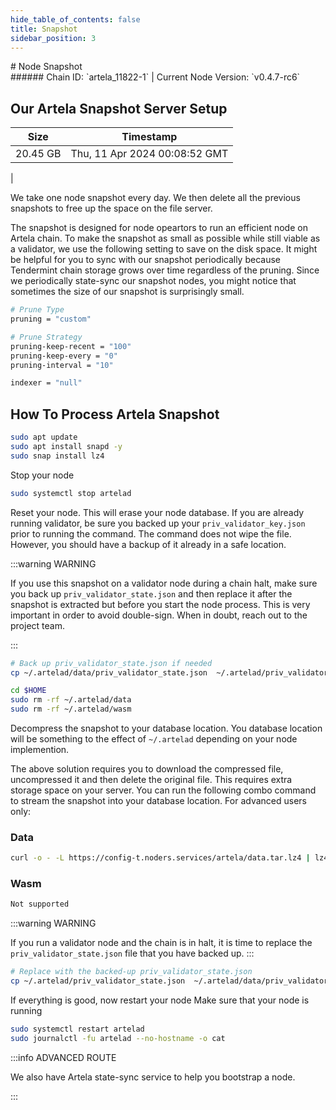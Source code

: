 ```yaml
---
hide_table_of_contents: false
title: Snapshot
sidebar_position: 3
---
```


<div class="h1-with-icon icon-artela">
# Node Snapshot
</div>
###### Chain ID: `artela_11822-1` | Current Node Version: `v0.4.7-rc6`

## Our Artela Snapshot Server Setup

| Size   | Timestamp    |
|--------|--------------|
| 20.45 GB | Thu, 11 Apr 2024 00:08:52 GMT  |


We take one node snapshot every day. We then delete all the previous snapshots to free up the space on the file server.

The snapshot is designed for node opeartors to run an efficient node on Artela chain. To make the snapshot as small as possible while still viable as a validator, we use the following setting to save on the disk space. It might be helpful for you to sync with our snapshot periodically because Tendermint chain storage grows over time regardless of the pruning. Since we periodically state-sync our snapshot nodes, you might notice that sometimes the size of our snapshot is surprisingly small.

```bash title="app.toml"
# Prune Type
pruning = "custom"

# Prune Strategy
pruning-keep-recent = "100"
pruning-keep-every = "0"
pruning-interval = "10"
```

```bash title="config.toml"
indexer = "null"
```

## How To Process Artela Snapshot
```bash
sudo apt update
sudo apt install snapd -y
sudo snap install lz4
```

Stop your node
```bash
sudo systemctl stop artelad
```
Reset your node. This will erase your node database. If you are already running validator, be sure you backed up your `priv_validator_key.json` prior to running the command. The command does not wipe the file. However, you should have a backup of it already in a safe location.

:::warning WARNING

If you use this snapshot on a validator node during a chain halt, make sure you back up `priv_validator_state.json` and then replace it after the snapshot is extracted but before you start the node process. This is very important in order to avoid double-sign. When in doubt, reach out to the project team.

:::

```bash
# Back up priv_validator_state.json if needed
cp ~/.artelad/data/priv_validator_state.json  ~/.artelad/priv_validator_state.json

cd $HOME
sudo rm -rf ~/.artelad/data
sudo rm -rf ~/.artelad/wasm
```

Decompress the snapshot to your database location. You database location will be something to the effect of `~/.artelad` depending on your node implemention.

The above solution requires you to download the compressed file, uncompressed it and then delete the original file. This requires extra storage space on your server. You can run the following combo command to stream the snapshot into your database location. For advanced users only:
### Data
```bash
curl -o - -L https://config-t.noders.services/artela/data.tar.lz4 | lz4 -d | tar -x -C ~/.artelad
```
### Wasm
```bash
Not supported
```

:::warning WARNING

If you run a validator node and the chain is in halt, it is time to replace the `priv_validator_state.json` file that you have backed up.
:::

```bash
# Replace with the backed-up priv_validator_state.json
cp ~/.artelad/priv_validator_state.json  ~/.artelad/data/priv_validator_state.json
```

If everything is good, now restart your node
Make sure that your node is running

```bash
sudo systemctl restart artelad
sudo journalctl -fu artelad --no-hostname -o cat
```

:::info ADVANCED ROUTE

We also have Artela state-sync service to help you bootstrap a node.

:::
